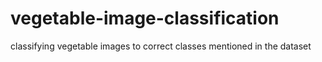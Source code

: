 # vegetable-image-classification
classifying vegetable images to correct classes mentioned in the dataset
